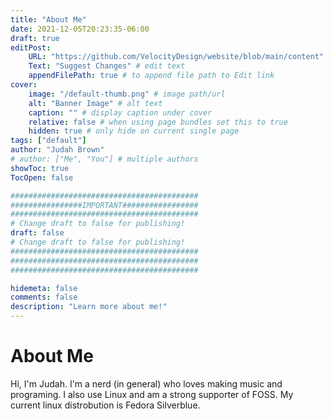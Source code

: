 ```yaml
---
title: "About Me"
date: 2021-12-05T20:23:35-06:00
draft: true
editPost:
    URL: "https://github.com/VelocityDesign/website/blob/main/content"
    Text: "Suggest Changes" # edit text
    appendFilePath: true # to append file path to Edit link
cover:
    image: "/default-thumb.png" # image path/url
    alt: "Banner Image" # alt text
    caption: "" # display caption under cover
    relative: false # when using page bundles set this to true
    hidden: true # only hide on current single page
tags: ["default"]
author: "Judah Brown"
# author: ["Me", "You"] # multiple authors
showToc: true
TocOpen: false

##########################################
################IMPORTANT#################
##########################################
# Change draft to false for publishing!
draft: false
# Change draft to false for publishing!
##########################################
##########################################
##########################################

hidemeta: false
comments: false
description: "Learn more about me!"
---
```


# About Me
Hi, I'm Judah. I'm a nerd (in general) who loves making music and programing. I also use Linux and am a strong supporter of FOSS. My current linux distrobution is Fedora Silverblue.